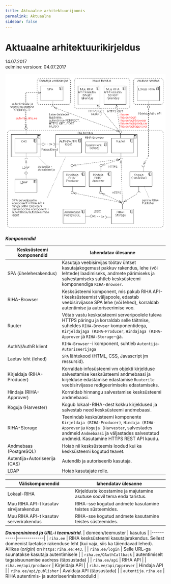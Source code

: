 ```yaml
---
title: Aktuaalne arhitektuurijoonis
permalink: Aktuaalne
sidebar: false
---
```


# Aktuaalne arhitektuurikirjeldus

14.07.2017<br>
eelmine versioon: 04.07.2017

<img src='img/AKTUAALARHITEKTUUR-01.PNG' style='width: 700px;'>

***Komponendid***

| Kesksüsteemi komponendid      | lahendatav ülesanne      |
|-------------------------------|--------------------------|
| SPA (üheleherakendus)         | Kasutaja veebisirvijas töötav ühtset kasutajakogemust pakkuv rakendus, lehe (või lehtede) laadimiseks, andmete pärimiseks ja salvestamiseks suhtleb kesksüsteemi komponendiga `RIHA-Browser`. |
| RIHA-Browser                  | Kesksüsteemi komponent, mis pakub RIHA API-t kesksüsteemist väljapoole, edastab veebisirvijasse SPA lehe (või lehed), korraldab autentimise ja autoriseerimise voo. |
| Ruuter                        | Võtab vastu kesksüsteemi serveripoolele tuleva HTTPS päringu ja korraldab selle täitmise, suheldes `RIHA-Browser` komponentidega, `Kirjeldajaga (RIHA-Producer`, `Hindajaga (RIHA-Approver` ja `RIHA-Storage`-ga. |
| AuthN/AuthR klient | `RIHA-Browser`-i komponent, suhtleb `Autentija-Autoriseerijaga` | 
| Laetav leht (lehed) | `SPA` lähtekood (HTML, CSS, Javascript jm ressursid). | 
| Kirjeldaja (RIHA-Producer)    | Korraldab infosüsteemi vm objekti kirjelduse salvestamise kesksüsteemi andmebaasi ja kirjelduse edastamise edastamise `Ruuterile` veebisirvijasse redigeerimiseks edastamiseks. |
| Hindaja (RIHA-Approver)       | Korraldab hinnangu salvestamise kesksüsteemi andmebaasi. |
| Koguja (Harvester)            | Kogub lokaal-RIHA-dest kokku kirjeldused ja salvestab need kesksüsteemi andmebaasi. |
| RIHA-Storage                  | Teenindab kesksüsteemi komponente `Kirjeldaja (RIHA-Producer)`, `Hindaja (RIHA-Approver` ja `Koguja (Harvester`, salvestades andmeid `Andmebaasi` ja väljastades salvestatud andmeid. Kasutamine HTTPS REST API kaudu. |
| Andmebaas (PostgreSQL)        | Hoiab nii kesksüsteemis loodud kui ka kesksüsteemi kogutud teavet. |
| Autentija+Autoriseerija (CAS) | Autendib ja autoriseerib kasutaja. |
| LDAP                          | Hoiab kasutajate rolle. |

| Väliskomponendid              | lahendatav ülesanne      |
|-------------------------------|--------------------------|
| Lokaal-RIHA                   | Kirjelduste koostamine ja majutamine asutuse soovil tema enda taristus. |
| Muu RIHA API-t kasutav sirvijarakendus | RIHA-sse kogutud andmete kasutamine teistes süsteemides. |
| Muu RIHA API-t kasutav serverirakendus | RIHA-sse kogutud andmete kasutamine teistes süsteemides. |


***Domeeninimed ja URL-i teemustrid***. 
|  domeen/teemuster  | kasutus       |
|-----------|-------------|
| `riha.ee` | RIHA kesksüsteemi kasutajarakendus. Sellest domeenist laetakse rakenduse leht (kui vaja, siis ka täiendavad lehed). Allikas (_origin_) on `https:riha.ee:443`. |
| `riha.ee/login` | Selle URL-ga suunatakse kasutaja autentimisele |
| `riha.ee/OAuthCallback` | autentimiselt tagasisuunamise aadress (täpsustada) |
| `riha.ee/api` | RIHA API |
| `riha.ee/api/producer` | Kirjeldaja API |
| `riha.ee/api/approver` | Hindaja API |
| `riha.ee/api/publisher` | Avaldaja API (täpsustada) |
| `autentija.riha.ee` | RIHA autentimis- ja autoriseerimismoodulid |

